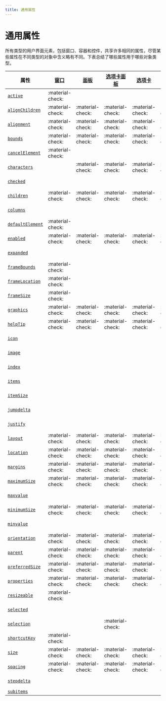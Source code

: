 ```yaml
---
title: 通用属性
---
```

# 通用属性

所有类型的用户界面元素，包括窗口、容器和控件，共享许多相同的属性，尽管某些属性在不同类型的对象中含义略有不同。下表总结了哪些属性用于哪些对象类型。

|     属性     | [窗口](.././window-object) | [面板](../control-objects#panel) | [选项卡面板](../control-objects#tabbedpanel) | [选项卡](../control-objects#tab) | [组](../control-objects#group) | [按钮](../control-objects#button) | [复选框](../control-objects#checkbox) | [下拉列表](../control-objects#dropdownlist) | [编辑文本](../control-objects#edittext) | [Flash播放器](../control-objects#flashplayer) | [图标按钮](../control-objects#iconbutton) | [图像](../control-objects#image) | [列表框](../control-objects#listbox) | [列表项](../types-of-controls#listitem) | [进度条](../control-objects#progressbar) | [单选按钮](../control-objects#radiobutton) | [滚动条](../control-objects#scrollbar) | [滑块](../control-objects#slider) | [静态文本](../control-objects#statictext) | [树视图](../control-objects#treeview) |
| ------------------------------------------------------ | ---------------------------- | ----------------------------------- | ----------------------------------------------- | ------------------------------- | ----------------------------------- | ------------------------------------- | ----------------------------------------- | ------------------------------------------------- | ----------------------------------------- | ----------------------------------------------- | --------------------------------------------- | ----------------------------------- | --------------------------------------- | ------------------------------------------- | ----------------------------------------------- | ----------------------------------------------- | ------------------------------------------- | ------------------------------------- | --------------------------------------------- | ----------------------------------------- |
| [`active`](../control-objects#active)       | :material-check:      |   |      |       |   | :material-check:   | :material-check:     | :material-check:        | :material-check:     | :material-check:      | :material-check:    | :material-check:      | :material-check:     |    |      | :material-check:      | :material-check:    | :material-check:   | :material-check:    | :material-check:     |
| [`alignChildren`](../window-object#alignchildren)    | :material-check:      | :material-check:      | :material-check:      | :material-check:       | :material-check:      |        |    |      |    |      |       |   |        |    |      |      |    |        |       |    |
| [`alignment`](../control-objects#alignment)   | :material-check:      | :material-check:      | :material-check:      | :material-check:       | :material-check:      | :material-check:   | :material-check:     | :material-check:        | :material-check:     | :material-check:      | :material-check:    | :material-check:      | :material-check:     |    | :material-check:      | :material-check:      | :material-check:    | :material-check:   | :material-check:    | :material-check:     |
| [`bounds`](../control-objects#bounds)       | :material-check:      | :material-check:      | :material-check:      | :material-check:       | :material-check:      | :material-check:   | :material-check:     | :material-check:        | :material-check:     | :material-check:      | :material-check:    | :material-check:      | :material-check:     |    | :material-check:      | :material-check:      | :material-check:    | :material-check:   | :material-check:    | :material-check:     |
| [`cancelElement`](../window-object#cancelelement)    | :material-check:      |   |      |       |   |        |    |      |    |      |       |   |        |    |      |      |    |        |       |    |
| [`characters`](../control-objects#characters)   |    | :material-check:      | :material-check:      | :material-check:       | :material-check:      |        |    |      |    |      |       |   |        |    |      |      |    |        |       |    |
| [`checked`](../control-objects#checked)       |    |   |      |       |   |        |    |      |    |      |       |   |        | :material-check:    |      |      |    |        |       |    |
| [`children`](../window-object#children)       | :material-check:      | :material-check:      | :material-check:      | :material-check:       | :material-check:      | :material-check:   | :material-check:     | :material-check:        | :material-check:     | :material-check:      | :material-check:    | :material-check:      | :material-check:     |    | :material-check:      | :material-check:      | :material-check:    | :material-check:   | :material-check:    | :material-check:     |
| [`columns`](../control-objects#columns)       |    |   |      |       |   |        |    |      |    |      |       |   | :material-check:     |    |      |      |    |        |       |    |
| [`defaultElement`](../window-object#defaultelement)  | :material-check:      |   |      |       |   |        |    |      |    |      |       |   |        |    |      |      |    |        |       |    |
| [`enabled`](../control-objects#enabled)       | :material-check:      | :material-check:      | :material-check:      | :material-check:       | :material-check:      | :material-check:   | :material-check:     | :material-check:        | :material-check:     | :material-check:      | :material-check:    | :material-check:      | :material-check:     | :material-check:    | :material-check:      | :material-check:      | :material-check:    | :material-check:   | :material-check:    | :material-check:     |
| [`expanded`](../control-objects#expanded)     |    |   |      |       |   |        |    |      |    |      |       |   |        | :material-check:    |      |      |    |        |       |    |
| [`frameBounds`](../window-object#framebounds)   | :material-check:      |   |      |       |   |        |    |      |    |      |       |   |        |    |      |      |    |        |       |    |
| [`frameLocation`](../window-object#framelocation)    | :material-check:      |   |      |       |   |        |    |      |    |      |       |   |        |    |      |      |    |        |       |    |
| [`frameSize`](../window-object#framesize)     | :material-check:      |   |      |       |   |        |    |      |    |      |       |   |        |    |      |      |    |        |       |    |
| [`graphics`](../control-objects#graphics)     | :material-check:      | :material-check:      | :material-check:      | :material-check:       | :material-check:      | :material-check:   | :material-check:     | :material-check:        | :material-check:     | :material-check:      | :material-check:    | :material-check:      | :material-check:     |    | :material-check:      | :material-check:      | :material-check:    | :material-check:   | :material-check:    | :material-check:     |
| [`helpTip`](../control-objects#helptip)       | :material-check:      | :material-check:      | :material-check:      | :material-check:       | :material-check:      | :material-check:   | :material-check:     | :material-check:        | :material-check:     | :material-check:      | :material-check:    | :material-check:      | :material-check:     |    | :material-check:      | :material-check:      | :material-check:    | :material-check:   | :material-check:    | :material-check:     |
| [`icon`](../control-objects#icon)      |    |   |      |       |   |        |    |      |    |      | :material-check:    | :material-check:      |        | :material-check:    |      |      |    |        |       |    |
| [`image`](../control-objects#image)      |    |   |      |       |   |        |    |      |    |      | :material-check:    | :material-check:      |        | :material-check:    |      |      |    |        |       |    |
| [`index`](../control-objects#index)      |    |   |      |       |   |        |    |      |    |      |       |   |        | :material-check:    |      |      |    |        |       |    |
| [`items`](../control-objects#items)      |    |   |      |       |   |        |    | :material-check:        |    |      |       |   | :material-check:     |    |      |      |    |        |       | :material-check:     |
| [`itemSize`](../control-objects#itemsize)     |    |   |      |       |   |        |    | :material-check:        |    |      |       |   | :material-check:     |    |      |      |    |        |       | :material-check:     |
| [`jumpdelta`](../control-objects#jumpdelta)   |    |   |      |       |   |        |    |      |    |      |       |   |        |    |      |      | :material-check:    |        |       |    |
| [`justify`](../control-objects#justify)       |    |   |      |       |   | :material-check:   | :material-check:     |      | :material-check:     |      |       |   |        |    |      | :material-check:      |    |        | :material-check:    |    |
| [`layout`](../window-object#layout)      | :material-check:      | :material-check:      | :material-check:      | :material-check:       | :material-check:      |        |    |      |    |      |       |   |        |    |      |      |    |        |       |    |
| [`location`](../control-objects#location)     | :material-check:      | :material-check:      | :material-check:      | :material-check:       | :material-check:      | :material-check:   | :material-check:     | :material-check:        | :material-check:     | :material-check:      | :material-check:    | :material-check:      | :material-check:     |    | :material-check:      | :material-check:      | :material-check:    | :material-check:   | :material-check:    | :material-check:     |
| [`margins`](../window-object#margins)       | :material-check:      | :material-check:      | :material-check:      | :material-check:       | :material-check:      |        |    |      |    |      |       |   |        |    |      |      |    |        |       |    |
| [`maximumSize`](../control-objects#maximumsize)    | :material-check:      | :material-check:      | :material-check:      | :material-check:       | :material-check:      | :material-check:   | :material-check:     | :material-check:        | :material-check:     | :material-check:      | :material-check:    | :material-check:      | :material-check:     |    | :material-check:      | :material-check:      | :material-check:    | :material-check:   | :material-check:    | :material-check:     |
| [`maxvalue`](../control-objects#maxvalue)     |    |   |      |       |   |        |    |      |    |      |       |   |        |    | :material-check:      |      | :material-check:    | :material-check:   |       |    |
| [`minimumSize`](../control-objects#minimumsize)    | :material-check:      | :material-check:      | :material-check:      | :material-check:       | :material-check:      | :material-check:   | :material-check:     | :material-check:        | :material-check:     | :material-check:      | :material-check:    | :material-check:      | :material-check:     |    | :material-check:      | :material-check:      | :material-check:    | :material-check:   | :material-check:    | :material-check:     |
| [`minvalue`](../control-objects#minvalue)     |    |   |      |       |   |        |    |      |    |      |       |   |        |    | :material-check:      |      | :material-check:    | :material-check:   |       |    |
| [`orientation`](../window-object#orientation)   | :material-check:      | :material-check:      | :material-check:      | :material-check:       | :material-check:      |        |    |      |    |      |       |   |        |    |      |      |    |        |       |    |
| [`parent`](../control-objects#parent)       | :material-check:      | :material-check:      | :material-check:      | :material-check:       | :material-check:      | :material-check:   | :material-check:     | :material-check:        | :material-check:     | :material-check:      | :material-check:    | :material-check:      | :material-check:     | :material-check:    | :material-check:      | :material-check:      | :material-check:    | :material-check:   | :material-check:    | :material-check:     |
| [`preferredSize`](../control-objects#preferredsize)  | :material-check:      | :material-check:      | :material-check:      | :material-check:       | :material-check:      | :material-check:   | :material-check:     | :material-check:        | :material-check:     | :material-check:      | :material-check:    | :material-check:      | :material-check:     |    | :material-check:      | :material-check:      | :material-check:    | :material-check:   | :material-check:    | :material-check:     |
| [`properties`](../control-objects#properties)   | :material-check:      | :material-check:      | :material-check:      | :material-check:       | :material-check:      | :material-check:   | :material-check:     | :material-check:        | :material-check:     | :material-check:      | :material-check:    | :material-check:      | :material-check:     | :material-check:    | :material-check:      | :material-check:      | :material-check:    | :material-check:   | :material-check:    | :material-check:     |
| [`resizeable`](../window-object#creation-properties) | :material-check:      |   |      |       |   |        |    |      |    |      |       |   |        |    |      |      |    |        |       |    |
| [`selected`](../control-objects#selected)     |    |   |      |       |   |        |    |      |    |      |       |   |        | :material-check:    |      |      |    |        |       |    |
| [`selection`](../control-objects#selection)   |    |   | :material-check:      |       |   |        |    | :material-check:        |    |      |       |   | :material-check:     |    |      |      |    |        |       | :material-check:     |
| [`shortcutKey`](../control-objects#shortcutkey)    | :material-check:      |   |      |       |   | :material-check:   | :material-check:     | :material-check:        | :material-check:     | :material-check:      | :material-check:    | :material-check:      | :material-check:     |    |      | :material-check:      | :material-check:    | :material-check:   | :material-check:    | :material-check:     |
| [`size`](../control-objects#size)      | :material-check:      | :material-check:      | :material-check:      | :material-check:       | :material-check:      | :material-check:   | :material-check:     | :material-check:        | :material-check:     | :material-check:      | :material-check:    | :material-check:      | :material-check:     |    | :material-check:      | :material-check:      | :material-check:    | :material-check:   | :material-check:    | :material-check:     |
| [`spacing`](../window-object#spacing)       | :material-check:      | :material-check:      | :material-check:      | :material-check:       | :material-check:      |        |    |      |    |      |       |   |        |    |      |      |    |        |       |    |
| [`stepdelta`](../control-objects#stepdelta)   |    |   |      |       |   |        |    |      |    |      |       |   |        |    |      |      | :material-check:    |        |       |    |
| [`subitems`](../control-objects#subitems)     |    |   |      |       |
